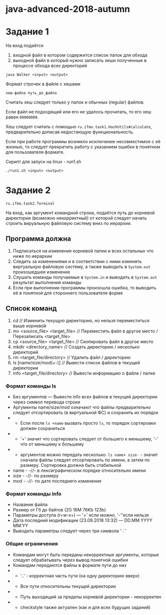# java-advanced-2018-autumn

# Задание 1

На вход подаётся
1) входной файл в котором содержится список папок для обхода
2) выходной файл в который нужно записать хеши полученные в процессе обхода всех директорий

`java Walker <input> <output>`

Формат строчек в файле с хешами

`хеш-файла путь_до_файла`

Считать хеш следует только у папок и обычных (regular) файлов.

Если файл не подходящий или его не удалось прочитать, то его хеш равен `00000000`.

Хеш следует считать с помощью `ru.ifmo.task1.HashUtils#calculate`,
предварительно дописав недостающую функциональность.

Если при работе программы возникло исключение несовместимое с её жизнью,
то следует прекратить работу с указанием ошибки в понятном для пользователя формате.

Скрипт для запуск на linux - run1.sh

`./run1.sh <input> <output>`

# Задание 2

`ru.ifmo.task2.Terminal`

На вход, как аргумент командной строки, подаётся путь до корневой директории (возможно некорректный)
от которой следует начать строить вируальную файловую систему вниз по иерархии.

## Программа должна
1) Подписаться на изменения корневой папки и всех остальных что ниже по иерархии
2) Следить за изменениями и в соответствии с ними изменять виртуальную файловую систему, а также выводить в `System.out` произошедшее изменение
3) Слушать команды получаемые в `System.in` и выводить в `System.out` результат выполнения команды
4) Если при выполнении программы произошла ошибка, то выводить её в понятной для стороннего пользователя форме

## Список команд
1) cd <path> // Изменить текущую директорию, но нельзя переместиться выше корневой
2) mv <source_file> <target_file> // Переместить файл в другое место / Перезаписать <target_file>
3) cp <source_file> <target_file> // Скопировать файл в другое место
5) mkdir <directory_name> // Создать директорию / несколько директорий
4) rm <target_file/directory> // Удалить файл / директорию
5) ls [name/size/mod(+-)] // Вывести список файлов в текущей директории
6) info <target_file/directory> // Вывести информацию о файле / папке

### Формат команды ls
* Без аргументов — Вывести info всех файлов в текущей директории через символ перевода строки
* Аргументы name/size/mod означают что файлы предварительно следует отсортировать (в виртуальной ФС) и сохранить их порядок
* * Если после `ls +name` вызвать  просто `ls`, то порядок сортировки должен сохраниться
* * '+' значит что сортировать следует от большего к меньшему, '-' что от меньшему к большему
* * аргументов можно передать несколько. `ls name+ size-` - значит сначала файлы следует отсортировать по имени, а затем по размеру. Сортировка должна быть стабильной 
* name - -//- в лексиграфическом порядке относительно имени
* size - -//- по размеру
* mod - -//- по дате последнего изменения

### Формат команды info
* Название файла
* Размер от Гб до байтов (2G 16M 76Kb 123b)
* Параметры доступа (r+w-x+) — '+' если можно, '-''если нельзя
* Дата последний модификации (23.09.2018 13:32) — DD.MM.YYYY MM:YY
* Выводить параметры следует через три символа ' : '

### Общие ограничения
* Командам могут быть переданы некорректные аргументы, которые следует обрабатывать через вывод понятной ошибки 
* Командам передаются файлы в формате пути до них
* * '..' - корректная часть пути (на одну директорию вверх)
* * Все пути относительны текущей директории 
* * Путь выходящий за пределы корневой директории - некорректен
* * checkstyle также актуален (как и для всех будущих заданий)
